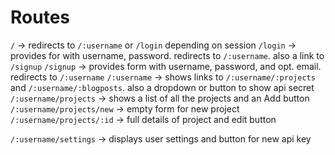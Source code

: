 # Routes

`/` -> redirects to `/:username` or `/login` depending on session
`/login` -> provides for with username, password. redirects to `/:username`. also a link to `/signup`
`/signup` -> provides form with username, password, and opt. email. redirects to `/:username`
`/:username` -> shows links to `/:username/:projects` and `/:username/:blogposts`. also a dropdown or button to show api secret
`/:username/projects` -> shows a list of all the projects and an Add button
`/:username/projects/new` -> empty form for new project
`/:username/projects/:id` -> full details of project and edit button

`/:username/settings` -> displays user settings and button for new api key

